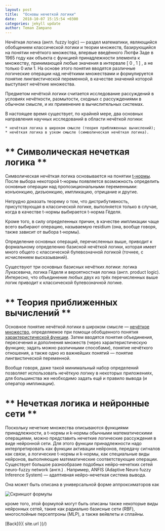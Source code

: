 ```yaml
---
layout: post
title:  "Основы нечеткой логики"
date:   2018-10-07 15:15:54 +0300
categories: jekyll update
author: Teman Zampano
---
```


Нечёткая логика (англ. fuzzy logic) — раздел математики, являющийся обобщением классической логики и теории множеств, базирующийся на понятии нечёткого множества, впервые введённого Лютфи Заде в 1965 году как объекта с функцией принадлежности элемента к множеству, принимающей любые значения в интервале [ 0 , 1 ] , а не только 0 или 1. На основе этого понятия вводятся различные логические операции над нечёткими множествами и формулируется понятие лингвистической переменной, в качестве значений которой выступают нечёткие множества.

Предметом нечёткой логики считается исследование рассуждений в условиях нечёткости, размытости, сходных с рассуждениями в обычном смысле, и их применение в вычислительных системах.

В настоящее время существует, по крайней мере, два основных направления научных исследований в области нечёткой логики:

    * нечёткая логика в широком смысле (теория приближенных вычислений);
    * нечёткая логика в узком смысле (символическая нечёткая логика).

# ** Символическая нечеткая логика **

Символическая нечёткая логика основывается на понятии [t-нормы](https://ru.wikipedia.org/wiki/T-%D0%BD%D0%BE%D1%80%D0%BC%D0%B0_%D0%B8_t-%D0%BA%D0%BE%D0%BD%D0%BE%D1%80%D0%BC%D0%B0). После выбора некоторой t-нормы появляется возможность определить основные операции над пропозициональными переменными: конъюнкцию, дизъюнкцию, импликацию, отрицание и другие.

Нетрудно доказать теорему о том, что дистрибутивность, присутствующая в классической логике, выполняется только в случае, когда в качестве t-нормы выбирается t-норма Гёделя.

Кроме того, в силу определенных причин, в качестве импликации чаще всего выбирают операцию, называемую residium (она, вообще говоря, также зависит от выбора t-нормы).

Определение основных операций, перечисленных выше, приводит к формальному определению базисной нечёткой логики, которая имеет много общего с классической булевозначной логикой (точнее, с исчислением высказываний).

Существуют три основных базисных нечётких логики: логика Лукасевича, логика Гёделя и вероятностная логика (англ. product logic). Интересно, что объединение любых двух из трёх перечисленных выше логик приводит к классической булевозначной логике. 

# ** Теория приближенных вычислений **

Основное понятие нечёткой логики в широком смысле — [нечёткое множество](https://ru.wikipedia.org/wiki/%D0%9D%D0%B5%D1%87%D1%91%D1%82%D0%BA%D0%BE%D0%B5_%D0%BC%D0%BD%D0%BE%D0%B6%D0%B5%D1%81%D1%82%D0%B2%D0%BE), определяемое при помощи обобщенного понятия [характеристической функции](https://en.wikipedia.org/wiki/Indicator_function). Затем вводятся понятия объединения, пересечения и дополнения множеств (через характеристическую функцию; задать можно различными способами), понятие нечёткого отношения, а также одно из важнейших понятий — понятие лингвистической переменной.

Вообще говоря, даже такой минимальный набор определений позволяет использовать нечёткую логику в некоторых приложениях, для большинства же необходимо задать ещё и правило вывода (и оператор импликации). 

# ** Нечеткая логика и нейронные сети **

Поскольку нечеткие множества описываются функциями принадлежности, а t-нормы и k-нормы обычными математическими операциями, можно представить нечеткие логические рассуждения в виде нейронной сети. Для этого функции принадлежности надо интерпретировать как функции активации нейронов, передачу сигналов как связи, а логические t-нормы и k-нормы, как специальные виды нейронов, выполняющие математические соответствующие операции. Существует большое разнообразие подобных нейро-нечетких сетей neuro-fuzzy network (англ.) . Например, ANFIS (Adaptive Neuro fuzzy Inference System) — адаптивная нейро-нечеткая система вывода.

Она может быть описана в универсальной форме аппроксиматоров как

![Скриншот формулы](/assets/images/scrinaproxima.png)

кроме того, этой формулой могут быть описаны также некоторые виды нейронных сетей, такие как радиально базисные сети (RBF), многослойные персептроны (MLP), а также вейвлеты и сплайны. 

[Back]({{ site.url }}/)